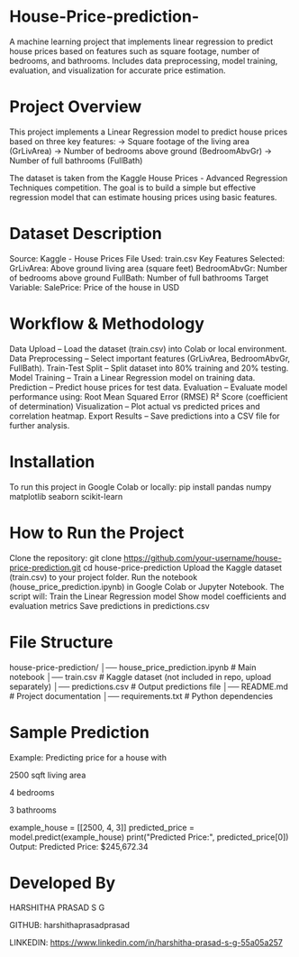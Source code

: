 # House-Price-prediction-
A machine learning project that implements linear regression to predict house prices based on features such as square footage, number of bedrooms, and bathrooms. Includes data preprocessing, model training, evaluation, and visualization for accurate price estimation.
# Project Overview
This project implements a Linear Regression model to predict house prices based on three key features:
-> Square footage of the living area (GrLivArea)
-> Number of bedrooms above ground (BedroomAbvGr)
-> Number of full bathrooms (FullBath)

The dataset is taken from the Kaggle House Prices - Advanced Regression Techniques competition.
The goal is to build a simple but effective regression model that can estimate housing prices using basic features.

# Dataset Description

Source: Kaggle - House Prices
File Used: train.csv
Key Features Selected:
GrLivArea: Above ground living area (square feet)
BedroomAbvGr: Number of bedrooms above ground
FullBath: Number of full bathrooms
Target Variable:
SalePrice: Price of the house in USD

# Workflow & Methodology
Data Upload – Load the dataset (train.csv) into Colab or local environment.
Data Preprocessing – Select important features (GrLivArea, BedroomAbvGr, FullBath).
Train-Test Split – Split dataset into 80% training and 20% testing.
Model Training – Train a Linear Regression model on training data.
Prediction – Predict house prices for test data.
Evaluation – Evaluate model performance using:
Root Mean Squared Error (RMSE)
R² Score (coefficient of determination)
Visualization – Plot actual vs predicted prices and correlation heatmap.
Export Results – Save predictions into a CSV file for further analysis.

# Installation
To run this project in Google Colab or locally:
pip install pandas numpy matplotlib seaborn scikit-learn

# How to Run the Project
Clone the repository:
git clone https://github.com/your-username/house-price-prediction.git
cd house-price-prediction
Upload the Kaggle dataset (train.csv) to your project folder.
Run the notebook (house_price_prediction.ipynb) in Google Colab or Jupyter Notebook.
The script will:
Train the Linear Regression model
Show model coefficients and evaluation metrics
Save predictions in predictions.csv

# File Structure
house-price-prediction/
│── house_price_prediction.ipynb   # Main notebook
│── train.csv                      # Kaggle dataset (not included in repo, upload separately)
│── predictions.csv                # Output predictions file
│── README.md                      # Project documentation
│── requirements.txt               # Python dependencies

# Sample Prediction

Example: Predicting price for a house with

2500 sqft living area

4 bedrooms

3 bathrooms

example_house = [[2500, 4, 3]]
predicted_price = model.predict(example_house)
print("Predicted Price:", predicted_price[0])
Output:
Predicted Price: $245,672.34

# Developed By

HARSHITHA PRASAD S G

GITHUB: harshithaprasadprasad

LINKEDIN: https://www.linkedin.com/in/harshitha-prasad-s-g-55a05a257
